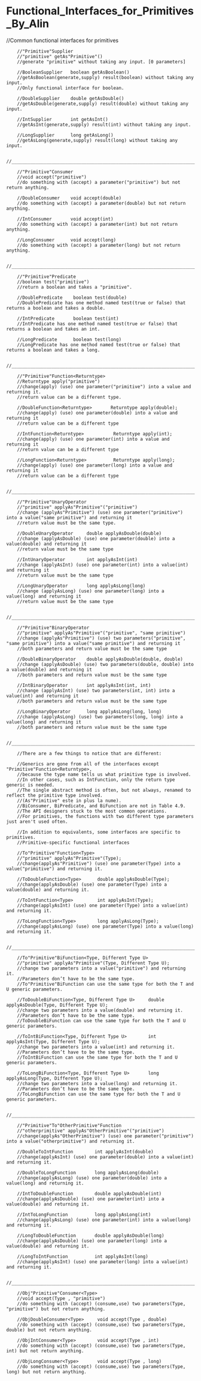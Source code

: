 # Functional_Interfaces_for_Primitives_By_Alin

//Common functional interfaces for primitives

        //"Primitive"Supplier
        //"primitive" getAs"Primitive"()
        //generate "primitive" without taking any input. [0 parameters]

        //BooleanSupplier   boolean getAsBoolean()
        //getAsBoolean(generate,supply) result(boolean) without taking any input.
        //Only functional interface for boolean.

        //DoubleSupplier    double getAsDouble()
        //getAsDouble(generate,supply) result(double) without taking any input.

        //IntSupplier       int getAsInt()
        //getAsInt(generate,supply) result(int) without taking any input.

        //LongSupplier      long getAsLong()
        //getAsLong(generate,supply) result(long) without taking any input.

        //_____________________________________________________________________________

        //"Primitive"Consumer
        //void accept("primitive")
        //do something with (accept) a parameter("primitive") but not return anything.

        //DoubleConsumer    void accept(double)
        //do something with (accept) a parameter(double) but not return anything.

        //IntConsumer       void accept(int)
        //do something with (accept) a parameter(int) but not return anything.

        //LongConsumer      void accept(long)
        //do something with (accept) a parameter(long) but not return anything.

        //_____________________________________________________________________________

        //"Primitive"Predicate
        //boolean test("primitive")
        //return a boolean and takes a "primitive".

        //DoublePredicate    boolean test(double)
        //DoublePredicate has one method named test(true or false) that returns a boolean and takes a double.

        //IntPredicate       boolean test(int)
        //IntPredicate has one method named test(true or false) that returns a boolean and takes an int.

        //LongPredicate      boolean test(long)
        //LongPredicate has one method named test(true or false) that returns a boolean and takes a long.

        //_____________________________________________________________________________

        //"Primitive"Function<Returntype>
        //Returntype apply("primitive")
        //change(apply) (use) one parameter("primitive") into a value and returning it.
        //return value can be a different type.

        //DoubleFunction<Returntype>       Returntype apply(double);
        //change(apply) (use) one parameter(double) into a value and returning it
        //return value can be a different type

        //IntFunction<Returntype>           Returntype apply(int);
        //change(apply) (use) one parameter(int) into a value and returning it
        //return value can be a different type

        //LongFunction<Returntype>          Returntype apply(long);
        //change(apply) (use) one parameter(long) into a value and returning it
        //return value can be a different type

        //_____________________________________________________________________________

        //"Primitive"UnaryOperator
        //"primitive" applyAs"Primitive"("primitive")
        //change (applyAs"Primitive") (use) one parameter("primitive") into a value("same primitive") and returning it
        //return value must be the same type.

        //DoubleUnaryOperator     double applyAsDouble(double)
        //change (applyAsDouble) (use) one parameter(double) into a value(double) and returning it
        //return value must be the same type

        //IntUnaryOperator        int applyAsInt(int)
        //change (applyAsInt) (use) one parameter(int) into a value(int) and returning it
        //return value must be the same type

        //LongUnaryOperator       long applyAsLong(long)
        //change (applyAsLong) (use) one parameter(long) into a value(long) and returning it
        //return value must be the same type

        //_____________________________________________________________________________

        //"Primitive"BinaryOperator
        //"primitive" applyAs"Primitive"("primitive", "same primitive")
        //change (applyAs"Primitive") (use) two parameters("primitive", "same primitive") into a value("same primitive") and returning it
        //both parameters and return value must be the same type

        //DoubleBinaryOperator    double applyAsDouble(double, double)
        //change (applyAsDouble) (use) two parameters(double, double) into a value(double) and returning it
        //both parameters and return value must be the same type

        //IntBinaryOperator       int applyAsInt(int, int)
        //change (applyAsInt) (use) two parameters(int, int) into a value(int) and returning it
        //both parameters and return value must be the same type

        //LongBinaryOperator      long applyAsLong(long, long)
        //change (applyAsLong) (use) two parameters(long, long) into a value(long) and returning it
        //both parameters and return value must be the same type

        //_____________________________________________________________________________

        //There are a few things to notice that are different:

        //Generics are gone from all of the interfaces except "Primitive"Function<Returntype>,
        //because the type name tells us what primitive type is involved.
        //In other cases, such as IntFunction, only the return type generic is needed.
        //The single abstract method is often, but not always, renamed to reflect the primitive type involved.
        //(As"Primitive" este in plus la nume).
        //BiConsumer, BiPredicate, and BiFunction are not in Table 4.9.
        //The API designers stuck to the most common operations.
        //For primitives, the functions with two different type parameters just aren't used often.

        //In addition to equivalents, some interfaces are specific to primitives.
        //Primitive-specific functional interfaces

        //To"Primitive"Function<Type>
        //"primitive" applyAs"Primitive"(Type);
        //change(applyAs"Primitive") (use) one parameter(Type) into a value("primitive") and returning it.

        //ToDoubleFunction<Type>      double applyAsDouble(Type);
        //change(applyAsDouble) (use) one parameter(Type) into a value(double) and returning it.

        //ToIntFunction<Type>         int applyAsInt(Type);
        //change(applyAsInt) (use) one parameter(Type) into a value(int) and returning it.

        //ToLongFunction<Type>        long applyAsLong(Type);
        //change(applyAsLong) (use) one parameter(Type) into a value(long) and returning it.

        //_____________________________________________________________________________

        //To"Primitive"BiFunction<Type, Different Type U>
        //"primitive" applyAs"Primitive"(Type, Different Type U);
        //change two parameters into a value("primitive") and returning it.
        //Parameters don’t have to be the same type.
        //To"Primitive"BiFunction can use the same type for both the T and U generic parameters.

        //ToDoubleBiFunction<Type, Different Type U>     double applyAsDouble(Type, Different Type U);
        //change two parameters into a value(double) and returning it.
        //Parameters don’t have to be the same type.
        //ToDoubleBiFunction can use the same type for both the T and U generic parameters.

        //ToIntBiFunction<Type, Different Type U>        int applyAsInt(Type, Different Type U);
        //change two parameters into a value(int) and returning it.
        //Parameters don’t have to be the same type.
        //ToIntBiFunction can use the same type for both the T and U generic parameters.

        //ToLongBiFunction<Type, Different Type U>       long applyAsLong(Type, Different Type U);
        //change two parameters into a value(long) and returning it.
        //Parameters don’t have to be the same type.
        //ToLongBiFunction can use the same type for both the T and U generic parameters.

        //_____________________________________________________________________________

        //"Primitive"To"OtherPrimitive"Function
        //"otherprimitive" applyAs"OtherPrimitive"("primitive")
        //change(applyAs"OtherPrimitive") (use) one parameter("primitive") into a value("otherprimitive") and returning it.

        //DoubleToIntFunction        int applyAsInt(double)
        //change(applyAsInt) (use) one parameter(double) into a value(int) and returning it.

        //DoubleToLongFunction       long applyAsLong(double)
        //change(applyAsLong) (use) one parameter(double) into a value(long) and returning it.

        //IntToDoubleFunction        double applyAsDouble(int)
        //change(applyAsDouble) (use) one parameter(int) into a value(double) and returning it.

        //IntToLongFunction          long applyAsLong(int)
        //change(applyAsLong) (use) one parameter(int) into a value(long) and returning it.

        //LongToDoubleFunction       double applyAsDouble(long)
        //change(applyAsDouble) (use) one parameter(long) into a value(double) and returning it.

        //LongToIntFunction          int applyAsInt(long)
        //change(applyAsInt) (use) one parameter(long) into a value(int) and returning it.

        //_____________________________________________________________________________

        //Obj"Primitive"Consumer<Type>
        //void accept(Type , "primitive")
        //do something with (accept) (consume,use) two parameters(Type, "primitive") but not return anything.

        //ObjDoubleConsumer<Type>     void accept(Type , double)
        //do something with (accept) (consume,use) two parameters(Type, double) but not return anything.

        //ObjIntConsumer<Type>        void accept(Type , int)
        //do something with (accept) (consume,use) two parameters(Type, int) but not return anything.

        //ObjLongConsumer<Type>       void accept(Type , long)
        //do something with (accept) (consume,use) two parameters(Type, long) but not return anything.
 
